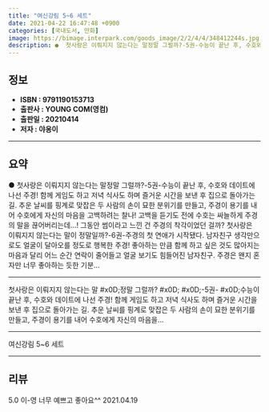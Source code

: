 ```yaml
---
title: "여신강림 5~6 세트"
date: 2021-04-22 16:47:48 +0900
categories: [국내도서, 만화]
image: https://bimage.interpark.com/goods_image/2/2/4/4/348412244s.jpg
description: ●  첫사랑은 이뤄지지 않는다는 말정말 그럴까?-5권-수능이 끝난 후, 수호와 데이트에 나선 주경! 함께 게임도 하고 저녁 식사도 하며 즐거운 시간을 보낸 후 집으로 돌아가는 길. 추운 날씨를 핑계로 맞잡은 두 사람의 손이 묘한 분위기를 만들고, 주경이 용기를 내어 수호에게 자신의 마음을 고백하려는 찰나
---
```


## **정보**

- **ISBN : 9791190153713**
- **출판사 : YOUNG COM(영컴)**
- **출판일 : 20210414**
- **저자 : 야옹이**

------



## **요약**

●  첫사랑은 이뤄지지 않는다는 말정말 그럴까?-5권-수능이 끝난 후, 수호와 데이트에 나선 주경! 함께 게임도 하고 저녁 식사도 하며 즐거운 시간을 보낸 후 집으로 돌아가는 길. 추운 날씨를 핑계로 맞잡은 두 사람의 손이 묘한 분위기를 만들고, 주경이 용기를 내어 수호에게 자신의 마음을 고백하려는 찰나! 고백을 듣기도 전에 수호는 싸늘하게 주경의 말을 끊어버리는데...! 그동안 썸이라고 느낀 건 주경의 착각이었던 걸까? 첫사랑은 이뤄지지 않는다는 말이 정말일까?-6권-주경의 첫 연애가 시작됐다. 남자친구 생각만으로도 얼굴이 달아오를 정도로 행복한 주경! 좋아하는 만큼 함께 하고 싶은 것도 많아지는 마음과 달리 어느 순간 연락이 줄어들고 얼굴 보기도 힘들어진 남자친구. 주경은 왠지 혼자만 너무 좋아하는 듯한 기분...

------

첫사랑은 이뤄지지 않는다는 말 #x0D;정말 그럴까? #x0D; #x0D;-5권- #x0D;수능이 끝난 후, 수호와 데이트에 나선 주경! 함께 게임도 하고 저녁 식사도 하며 즐거운 시간을 보낸 후 집으로 돌아가는 길. 추운 날씨를 핑계로 맞잡은 두 사람의 손이 묘한 분위기를 만들고, 주경이 용기를 내어 수호에게 자신의 마음을... 

------


여신강림 5~6 세트 

------


## **리뷰** 

5.0 이-영 너무 예쁘고 좋아요^^ 2021.04.19 <br/>